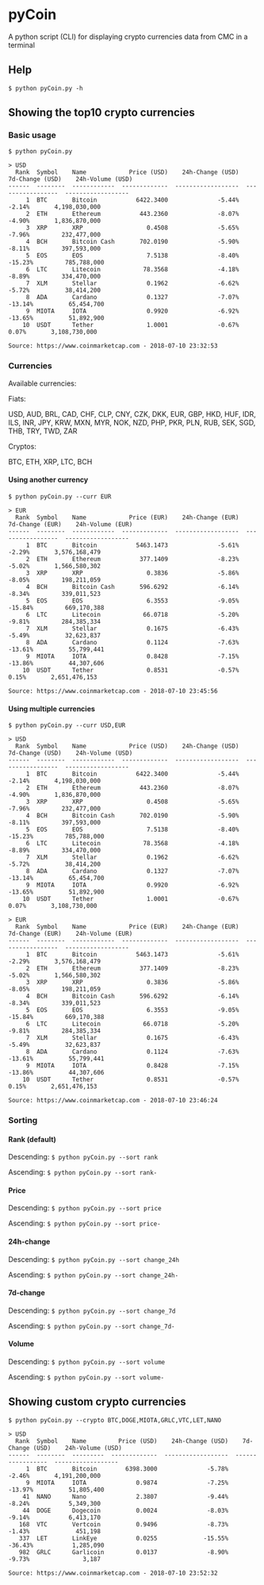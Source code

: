 # pyCoin
A python script (CLI) for displaying crypto currencies data from CMC in a terminal

## Help
`$ python pyCoin.py -h`

## Showing the top10 crypto currencies
### Basic usage
```
$ python pyCoin.py

> USD
  Rank  Symbol    Name            Price (USD)    24h-Change (USD)    7d-Change (USD)    24h-Volume (USD)
------  --------  ------------  -------------  ------------------  -----------------  ------------------
     1  BTC       Bitcoin           6422.3400              -5.44%             -2.14%       4,198,030,000
     2  ETH       Ethereum           443.2360              -8.07%             -4.90%       1,836,870,000
     3  XRP       XRP                  0.4508              -5.65%             -7.96%         232,477,000
     4  BCH       Bitcoin Cash       702.0190              -5.90%             -8.11%         397,593,000
     5  EOS       EOS                  7.5138              -8.40%            -15.23%         785,788,000
     6  LTC       Litecoin            78.3568              -4.18%             -8.89%         334,470,000
     7  XLM       Stellar              0.1962              -6.62%             -5.72%          38,414,200
     8  ADA       Cardano              0.1327              -7.07%            -13.14%          65,454,700
     9  MIOTA     IOTA                 0.9920              -6.92%            -13.65%          51,892,900
    10  USDT      Tether               1.0001              -0.67%              0.07%       3,108,730,000

Source: https://www.coinmarketcap.com - 2018-07-10 23:32:53
```

### Currencies
Available currencies:

Fiats: 

USD, AUD, BRL, CAD, CHF, CLP, CNY, CZK, DKK, EUR, GBP, HKD, HUF, IDR, ILS, INR, JPY, KRW, MXN, MYR, NOK, NZD, PHP, PKR, PLN, RUB, SEK, SGD, THB, TRY, TWD, ZAR


Cryptos: 

BTC, ETH, XRP, LTC, BCH

#### Using another currency
```
$ python pyCoin.py --curr EUR

> EUR
  Rank  Symbol    Name            Price (EUR)    24h-Change (EUR)    7d-Change (EUR)    24h-Volume (EUR)
------  --------  ------------  -------------  ------------------  -----------------  ------------------
     1  BTC       Bitcoin           5463.1473              -5.61%             -2.29%       3,576,168,479
     2  ETH       Ethereum           377.1409              -8.23%             -5.02%       1,566,580,302
     3  XRP       XRP                  0.3836              -5.86%             -8.05%         198,211,059
     4  BCH       Bitcoin Cash       596.6292              -6.14%             -8.34%         339,011,523
     5  EOS       EOS                  6.3553              -9.05%            -15.84%         669,170,388
     6  LTC       Litecoin            66.0718              -5.20%             -9.81%         284,385,334
     7  XLM       Stellar              0.1675              -6.43%             -5.49%          32,623,837
     8  ADA       Cardano              0.1124              -7.63%            -13.61%          55,799,441
     9  MIOTA     IOTA                 0.8428              -7.15%            -13.86%          44,307,606
    10  USDT      Tether               0.8531              -0.57%              0.15%       2,651,476,153

Source: https://www.coinmarketcap.com - 2018-07-10 23:45:56
```

#### Using multiple currencies
```
$ python pyCoin.py --curr USD,EUR

> USD
  Rank  Symbol    Name            Price (USD)    24h-Change (USD)    7d-Change (USD)    24h-Volume (USD)
------  --------  ------------  -------------  ------------------  -----------------  ------------------
     1  BTC       Bitcoin           6422.3400              -5.44%             -2.14%       4,198,030,000
     2  ETH       Ethereum           443.2360              -8.07%             -4.90%       1,836,870,000
     3  XRP       XRP                  0.4508              -5.65%             -7.96%         232,477,000
     4  BCH       Bitcoin Cash       702.0190              -5.90%             -8.11%         397,593,000
     5  EOS       EOS                  7.5138              -8.40%            -15.23%         785,788,000
     6  LTC       Litecoin            78.3568              -4.18%             -8.89%         334,470,000
     7  XLM       Stellar              0.1962              -6.62%             -5.72%          38,414,200
     8  ADA       Cardano              0.1327              -7.07%            -13.14%          65,454,700
     9  MIOTA     IOTA                 0.9920              -6.92%            -13.65%          51,892,900
    10  USDT      Tether               1.0001              -0.67%              0.07%       3,108,730,000

> EUR
  Rank  Symbol    Name            Price (EUR)    24h-Change (EUR)    7d-Change (EUR)    24h-Volume (EUR)
------  --------  ------------  -------------  ------------------  -----------------  ------------------
     1  BTC       Bitcoin           5463.1473              -5.61%             -2.29%       3,576,168,479
     2  ETH       Ethereum           377.1409              -8.23%             -5.02%       1,566,580,302
     3  XRP       XRP                  0.3836              -5.86%             -8.05%         198,211,059
     4  BCH       Bitcoin Cash       596.6292              -6.14%             -8.34%         339,011,523
     5  EOS       EOS                  6.3553              -9.05%            -15.84%         669,170,388
     6  LTC       Litecoin            66.0718              -5.20%             -9.81%         284,385,334
     7  XLM       Stellar              0.1675              -6.43%             -5.49%          32,623,837
     8  ADA       Cardano              0.1124              -7.63%            -13.61%          55,799,441
     9  MIOTA     IOTA                 0.8428              -7.15%            -13.86%          44,307,606
    10  USDT      Tether               0.8531              -0.57%              0.15%       2,651,476,153

Source: https://www.coinmarketcap.com - 2018-07-10 23:46:24
```

### Sorting
#### Rank (default)
Descending: `$ python pyCoin.py --sort rank`

Ascending: `$ python pyCoin.py --sort rank-`

#### Price
Descending: `$ python pyCoin.py --sort price`

Ascending: `$ python pyCoin.py --sort price-`

#### 24h-change
Descending: `$ python pyCoin.py --sort change_24h`

Ascending: `$ python pyCoin.py --sort change_24h-`

#### 7d-change
Descending: `$ python pyCoin.py --sort change_7d`

Ascending: `$ python pyCoin.py --sort change_7d-`

#### Volume
Descending: `$ python pyCoin.py --sort volume`

Ascending: `$ python pyCoin.py --sort volume-`


## Showing custom crypto currencies
```
$ python pyCoin.py --crypto BTC,DOGE,MIOTA,GRLC,VTC,LET,NANO

> USD
  Rank  Symbol    Name         Price (USD)    24h-Change (USD)    7d-Change (USD)    24h-Volume (USD)
------  --------  ---------  -------------  ------------------  -----------------  ------------------
     1  BTC       Bitcoin        6398.3000              -5.78%             -2.46%       4,191,200,000
     9  MIOTA     IOTA              0.9874              -7.25%            -13.97%          51,805,400
    41  NANO      Nano              2.3807              -9.44%             -8.24%           5,349,300
    44  DOGE      Dogecoin          0.0024              -8.03%             -9.14%           6,413,170
   168  VTC       Vertcoin          0.9496              -8.73%             -1.43%             451,198
   337  LET       LinkEye           0.0255             -15.55%            -36.43%           1,285,090
   982  GRLC      Garlicoin         0.0137              -8.90%             -9.73%               3,187

Source: https://www.coinmarketcap.com - 2018-07-10 23:52:32
```
